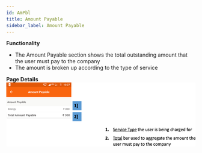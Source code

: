 ```yaml
---
id: AmPbl
title: Amount Payable
sidebar_label: Amount Payable
---
```


**Functionality**
* The Amount Payable section shows the total outstanding amount that the user must pay to the company
* The amount is broken up according to the type of service

**Page Details**
![Amount Payable](./assets/4.13_AmountPayable.png)
